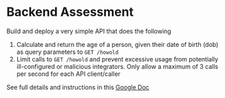 # Backend Assessment

Build and deploy a very simple API that does the following

 1. Calculate and return the age of a person, given their date of birth (dob) as query parameters to `GET /howold`
 2. Limit calls to `GET /howold` and prevent excessive usage from potentially ill-configured or malicious integrators. Only allow a maximum of 3 calls per second for each API client/caller

See full details and instructions in this [Google Doc](https://docs.google.com/document/d/1ma5vKz0j34gwI9WYrZddMM1ENlQddGOVFJ5qdSq2QlQ)